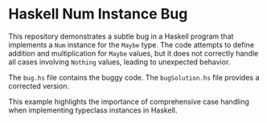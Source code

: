 # Haskell Num Instance Bug

This repository demonstrates a subtle bug in a Haskell program that implements a `Num` instance for the `Maybe` type.  The code attempts to define addition and multiplication for `Maybe` values, but it does not correctly handle all cases involving `Nothing` values, leading to unexpected behavior.

The `bug.hs` file contains the buggy code. The `bugSolution.hs` file provides a corrected version.

This example highlights the importance of comprehensive case handling when implementing typeclass instances in Haskell.